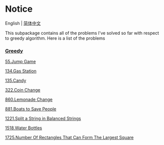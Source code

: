 # Notice
English | [简体中文](https://github.com/cartoonYu/LeetCodeSolution/blob/master/src/main/java/org/LeetcodeSolution/Greedy/README-ZN.md)

This subpackage contains all of the problems I've solved so far with respect to greedy algorithm. Here is a list of the problems

### [Greedy](https://github.com/cartoonYu/LeetCodeSolution/blob/master/src/main/java/org/LeetcodeSolution/Greedy)
[55.Jump Game](https://github.com/cartoonYu/LeetCodeSolution/blob/master/src/main/java/org/LeetcodeSolution/Greedy/Solution55.java)

[134.Gas Station](https://github.com/cartoonYu/LeetCodeSolution/blob/master/src/main/java/org/LeetcodeSolution/Greedy/Solution134.java)

[135.Candy](https://github.com/cartoonYu/LeetCodeSolution/blob/master/src/main/java/org/LeetcodeSolution/Greedy/Solution135.java)

[322.Coin Change](https://github.com/cartoonYu/LeetCodeSolution/blob/master/src/main/java/org/LeetcodeSolution/Greedy/Solution322.java)

[860.Lemonade Change](https://github.com/cartoonYu/LeetCodeSolution/blob/master/src/main/java/org/LeetcodeSolution/Greedy/Solution860.java)

[881.Boats to Save People](https://github.com/cartoonYu/LeetCodeSolution/blob/master/src/main/java/org/LeetcodeSolution/Greedy/Solution881.java)

[1221.Split a String in Balanced Strings](https://github.com/cartoonYu/LeetCodeSolution/blob/master/src/main/java/org/LeetcodeSolution/Greedy/Solution1221.java)

[1518.Water Bottles](https://github.com/cartoonYu/LeetCodeSolution/blob/master/src/main/java/org/LeetcodeSolution/Greedy/Solution1518.java)

[1725.Number Of Rectangles That Can Form The Largest Square](https://github.com/cartoonYu/LeetCodeSolution/blob/master/src/main/java/org/LeetcodeSolution/Greedy/Solution1725.java)